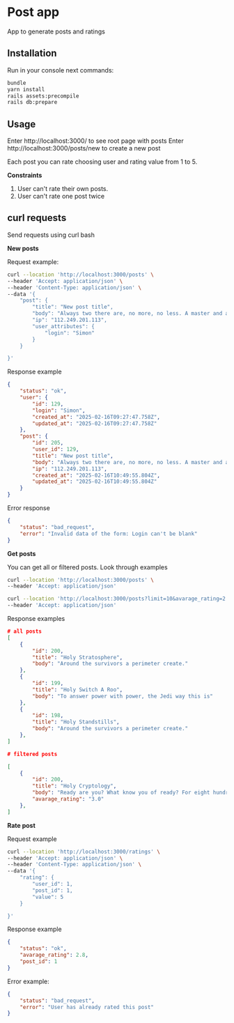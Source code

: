 # Post app

App to generate posts and ratings

## Installation

Run in your console next commands:

```bash
bundle
yarn install
rails assets:precompile
rails db:prepare
```

## Usage

Enter http://localhost:3000/ to see root page with posts
Enter http://localhost:3000/posts/new to create a new post

Each post you can rate choosing user and rating value from 1 to 5.

**Constraints**
1. User can't rate their own posts.
2. User can't rate one post twice

## curl requests
Send requests using curl bash

**New posts**

Request example:

```bash
curl --location 'http://localhost:3000/posts' \
--header 'Accept: application/json' \
--header 'Content-Type: application/json' \
--data '{
    "post": {
        "title": "New post title",
        "body": "Always two there are, no more, no less. A master and an apprentice.",
        "ip": "112.249.201.113",
        "user_attributes": {
            "login": "Simon"
        }
    }

}'
```

Response example

```json
{
    "status": "ok",
    "user": {
        "id": 129,
        "login": "Simon",
        "created_at": "2025-02-16T09:27:47.758Z",
        "updated_at": "2025-02-16T09:27:47.758Z"
    },
    "post": {
        "id": 205,
        "user_id": 129,
        "title": "New post title",
        "body": "Always two there are, no more, no less. A master and an apprentice.",
        "ip": "112.249.201.113",
        "created_at": "2025-02-16T10:49:55.804Z",
        "updated_at": "2025-02-16T10:49:55.804Z"
    }
}
```

Error response

```json
{
    "status": "bad_request",
    "error": "Invalid data of the form: Login can't be blank"
}
```

**Get posts**

You can get all or filtered posts. Look through examples

```bash
curl --location 'http://localhost:3000/posts' \
--header 'Accept: application/json'

curl --location 'http://localhost:3000/posts?limit=10&avarage_rating=2.33' \
--header 'Accept: application/json'
```
Response examples

```json
# all posts
[
    {
        "id": 200,
        "title": "Holy Stratosphere",
        "body": "Around the survivors a perimeter create."
    },
    {
        "id": 199,
        "title": "Holy Switch A Roo",
        "body": "To answer power with power, the Jedi way this is"
    },
    {
        "id": 198,
        "title": "Holy Standstills",
        "body": "Around the survivors a perimeter create."
    },
]

# filtered posts

[
    {
        "id": 200,
        "title": "Holy Cryptology",
        "body": "Ready are you? What know you of ready? For eight hundred years have I trained Jedi. My own counsel will I keep on who is to be trained. A Jedi must have the deepest commitment, the most serious mind. This one a long time have I watched. All his life has he looked away - to the future, to the horizon. Never his mind on where he was. Hmm? What he was doing. Hmph. Adventure. Heh. Excitement. Heh. A Jedi craves not these things. You are reckless.",
        "avarage_rating": "3.0"
    },
]
```


**Rate post**

Request example

```bash
curl --location 'http://localhost:3000/ratings' \
--header 'Accept: application/json' \
--header 'Content-Type: application/json' \
--data '{
    "rating": {
        "user_id": 1,
        "post_id": 1,
        "value": 5
    }

}'
```
Response example

```json
{
    "status": "ok",
    "avarage_rating": 2.8,
    "post_id": 1
}
```

Error example:
```json
{
    "status": "bad_request",
    "error": "User has already rated this post"
}
```